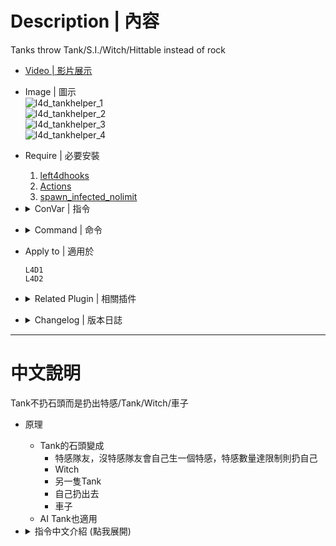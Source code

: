 # Description | 內容
Tanks throw Tank/S.I./Witch/Hittable instead of rock

* [Video | 影片展示](https://youtu.be/v-hHB0XzyW0?si=iUmdRvYAsSS_K3KO)

* Image | 圖示
    <br/>![l4d_tankhelper_1](image/l4d_tankhelper_1.gif)
    <br/>![l4d_tankhelper_2](image/l4d_tankhelper_2.gif)
    <br/>![l4d_tankhelper_3](image/l4d_tankhelper_3.gif)
    <br/>![l4d_tankhelper_4](image/l4d_tankhelper_4.gif)

* Require | 必要安裝
    1. [left4dhooks](https://forums.alliedmods.net/showthread.php?t=321696)
    2. [Actions](https://forums.alliedmods.net/showthread.php?t=336374)
    3. [spawn_infected_nolimit](/spawn_infected_nolimit)

* <details><summary>ConVar | 指令</summary>

    * cfg/sourcemod/l4d_tankhelper.cfg
        ```php
        // AI Tank throws helper special infected or car chance [0.0, 100.0]
        l4d_tank_throw_si_ai "100.0"

        // Real Tank Player throws helper special infected or car chance [0.0, 100.0]
        l4d_tank_throw_si_player "70.0"

        // Weight of helper Hunter[0.0, 10.0]
        l4d_tank_throw_hunter "2.0"

        // Weight of helper Smoker[0.0, 10.0]
        l4d_tank_throw_smoker "2.0"

        // Weight of helper Boomer[0.0, 10.0]
        l4d_tank_throw_boomer "2.0"

        // Weight of helper Charger [0.0, 10.0]
        l4d_tank_throw_charger "2.0"

        // Weight of helper Spitter [0.0, 10.0]
        l4d_tank_throw_spitter "2.0"

        // Weight of helper Jockey [0.0, 10.0]
        l4d_tank_throw_jockey "2.0"

        // Weight of helper Tank[0.0, 10.0]
        l4d_tank_throw_tank "2.0"

        // Weight of throwing Tank self[0.0, 10.0]
        l4d_tank_throw_self "10.0"

        // Helper Tank bot health
        l4d_tank_throw_tank_health "750"

        // Weight of helper Witch[0.0, 10.0]
        l4d_tank_throw_witch "2.0"

        // Helper Witch health
        l4d_tank_throw_witch_health "250"

        // Amount of seconds before a helper witch is kicked. (only remove witches spawned by this plugin)
        l4d_tank_throw_witch_lifespan "30"

        // Hunter Limit on the field[1 ~ 5] (if limit reached, throw Hunter teammate, if all hunters busy, throw Tank self)
        l4d_tank_throw_hunter_limit "2"

        // Smoker Limit on the field[1 ~ 5] (if limit reached, throw Smoker teammate, if all smokers busy, throw Tank self)
        l4d_tank_throw_smoker_limit "2"

        // Boomer Limit on the field[1 ~ 5] (if limit reached, throw Boomer teammate)
        l4d_tank_throw_boomer_limit "2"

        // Charger Limit on the field[1 ~ 5] (if limit reached, throw Charger teammate, if all chargers busy, throw Tank self)
        l4d_tank_throw_charger_limit "2"

        // Spitter Limit on the field[1 ~ 5] (if limit reached, throw Spitter teammate)
        l4d_tank_throw_spitter_limit "1"

        // Jockey Limit on the field[1 ~ 5] (if limit reached, throw Jockey teammate, if all jockeys busy, throw Tank self)
        l4d_tank_throw_jockey_limit "2"

        // Tank Limit on the field[1 ~ 10] (if limit reached, throw Tank teammate or yourself)
        l4d_tank_throw_tank_limit "3"

        // Witch Limit on the field[1 ~ 10] (if limit reached, throw Tank self)
        l4d_tank_throw_witch_limit "3"

        // Weight of Hittable Car[0.0, 10.0]
        l4d_tank_throw_car "5.0"

        // Amount of seconds before a Hittable Car is removed (only remove hittable cars spawned by this plugin)
        l4d_tank_throw_car_lifespan "30.0"
        ```
</details>

* <details><summary>Command | 命令</summary>
    
    None
</details>

* Apply to | 適用於
    ```
    L4D1
    L4D2
    ```

* <details><summary>Related Plugin | 相關插件</summary>

    1. [l4d_tracerock](https://github.com/fbef0102/Game-Private_Plugin/tree/main/L4D_插件/Nothing_Impossible_%E7%84%A1%E7%90%86%E6%94%B9%E9%80%A0%E7%89%88/l4d_tracerock): Tank's rock will trace survivor until hit something.
        > Tank的石頭自動追蹤倖存者
</details>

* <details><summary>Changelog | 版本日誌</summary>

    * v2.5h (2024-8-27)
        * Fixed ghost infected bug

    * v2.4h (2024-5-1)
        * Don't throw SI if over too much special infeced limit

    * v2.3h (2024-4-22)
        * Optimize code and improve performance

    * v2.2h (2024-1-27)
        * Update Gamedata
        * Update Cvars
        * Require <spawn_infected_nolimit>
        * Tank can now throw hittable object

    * v2.1h (2023-11-16)
        * Fixed crash: "no free edicts"

    * v2.0h (2023-9-5)
        * Teleport Rock before removed

    * v1.9h (2023-5-21)
        * Fixed crash and error

    * v1.8h
        * Use left4dhooks to optimize code

    * v1.7h
        * [AlliedModders Post](https://forums.alliedmods.net/showpost.php?p=2771705&postcount=68)
        * Remake Code
        * Removed rock thrown sound (it's looping)
        * Throw Witch (Require Actions extension)
        * Separate chance for Real Tank player and AI Tank
        * ConVar to set infected limit
        * Create special infected without being limit by director

    * v1.0
        * [By Pan panxiaohai](https://forums.alliedmods.net/showthread.php?t=140254)
</details>

- - - -
# 中文說明
Tank不扔石頭而是扔出特感/Tank/Witch/車子

* 原理
    * Tank的石頭變成
        * 特感隊友，沒特感隊友會自己生一個特感，特感數量達限制則扔自己
        * Witch
        * 另一隻Tank
        * 自己扔出去
        * 車子
    * AI Tank也適用

* <details><summary>指令中文介紹 (點我展開)</summary>

    * cfg/sourcemod/l4d_tankhelper.cfg
        ```php
        // AI Tank的石頭變成特感或車子扔出去的機率 [0.0 ~ 100.0]
        l4d_tank_throw_si_ai "100.0"

        // 真人 Tank的石頭變成特感或車子扔出去的機率 [0.0 ~ 100.0]
        l4d_tank_throw_si_player "70.0"

        // 石頭變成Hunter的權重值 [0.0 ~ 10.0]
        l4d_tank_throw_hunter "2.0"

        // 石頭變成Smoker的權重值 [0.0 ~ 10.0]
        l4d_tank_throw_smoker "2.0"

        // 石頭變成Boomer的權重值[0.0 ~ 10.0]
        l4d_tank_throw_boomer "2.0"

        // 石頭變成Charger的權重值 [0.0 ~ 10.0]
        l4d_tank_throw_charger "2.0"

        // 石頭變成Spitter的權重值 [0.0 ~ 10.0]
        l4d_tank_throw_spitter "2.0"

        // 石頭變成Jockey的權重值 [0.0 ~ 10.0]
        l4d_tank_throw_jockey "2.0"

        // 石頭變成Tank的權重值 [0.0 ~ 10.0]
        l4d_tank_throw_tank "2.0"

        // Tank把自己扔出去的權重值 [0.0 ~ 10.0]
        l4d_tank_throw_self "10.0"

        // 石頭變成Tank時，設置這隻Tank的血量
        l4d_tank_throw_tank_health "750"

        // 石頭變成Witch的權重值 [0.0 ~ 10.0]
        l4d_tank_throw_witch "2.0"

        // 石頭變成Witch時，設置這隻Witch的血量
        l4d_tank_throw_witch_health "250"

        // 石頭變成Witch時，經過30秒之後自動移除Witch (只會移除由石頭變成的Witch)
        l4d_tank_throw_witch_lifespan "30"

        // 設置Hunter的數量限制 [1 ~ 5] (當場上Hunter的數量達限制時，石頭改扔自己)
        l4d_tank_throw_hunter_limit "2"

        // 設置Smoker的數量限制[1 ~ 5] (當場上Smoker的數量達限制時，石頭改扔自己)
        l4d_tank_throw_smoker_limit "2"

        // 設置Boomer的數量限制[1 ~ 5] (當場上Boomer的數量達限制時，石頭改扔自己)
        l4d_tank_throw_boomer_limit "2"

        // 設置Charger的數量限制[1 ~ 5] (當場上Charger的數量達限制時，石頭改扔自己)
        l4d_tank_throw_charger_limit "2"

        // 設置Spitter的數量限制[1 ~ 5] (當場上Spitter的數量達限制時，石頭改扔自己)
        l4d_tank_throw_spitter_limit "1"

        // 設置Jockey的數量限制[1 ~ 5] (當場上Jockey的數量達限制時，石頭改扔自己)
        l4d_tank_throw_jockey_limit "2"

        // 設置Tank的數量限制[1 ~ 10] (當場上Tank的數量達限制時，石頭改扔自己)
        l4d_tank_throw_tank_limit "3"

        // 設置Witch的數量限制[1 ~ 10] (當場上Witch的數量達限制時，石頭改扔自己)
        l4d_tank_throw_witch_limit "3"

        // 石頭變成車子的權重值 [0.0 ~ 10.0]
        l4d_tank_throw_car "5.0"

        // 石頭變成車子之後，經過30秒之後自動移除 (只會移除由石頭變成的車子)
        l4d_tank_throw_car_lifespan "30.0"
        ```
</details>
